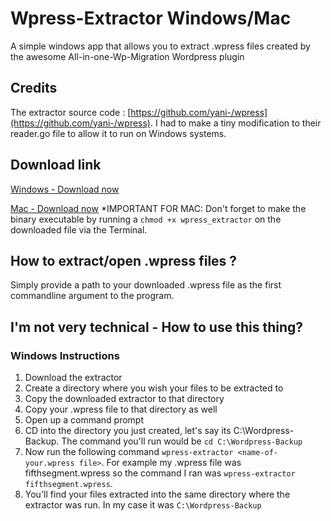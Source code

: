 # Wpress-Extractor Windows/Mac
A simple windows app that allows you to extract .wpress files created by the awesome All-in-one-Wp-Migration Wordpress plugin

## Credits
The extractor source code : [https://github.com/yani-/wpress](https://github.com/yani-/wpress). I had to make a tiny modification to their reader.go file to allow it to run on Windows systems.

## Download link
[Windows - Download now](https://github.com/fifthsegment/Wpress-Extractor/raw/master/dist/wpress-extractor.exe)

[Mac - Download now](https://github.com/fifthsegment/Wpress-Extractor/blob/master/dist/mac/wpress_extractor?raw=true)
*IMPORTANT FOR MAC: Don't forget to make the binary executable by running a  `chmod +x wpress_extractor` on the downloaded file via the Terminal.


## How to extract/open .wpress files ?
Simply provide a path to your downloaded .wpress file as the first commandline argument to the program.

## I'm not very technical - How to use this thing?
### Windows Instructions
1. Download the extractor 
2. Create a directory where you wish your files to be extracted to
3. Copy the downloaded extractor to that directory
4. Copy your .wpress file to that directory as well
5. Open up a command prompt
6. CD into the directory you just created, let's say its C:\Wordpress-Backup. The command you'll run would be `cd C:\Wordpress-Backup`
7. Now run the following command `wpress-extractor <name-of-your.wpress file>`. For example my .wpress file was fifthsegment.wpress so the command I ran was `wpress-extractor fifthsegment.wpress`.
8. You'll find your files extracted into the same directory where the extractor was run. In my case it was `C:\Wordpress-Backup`


